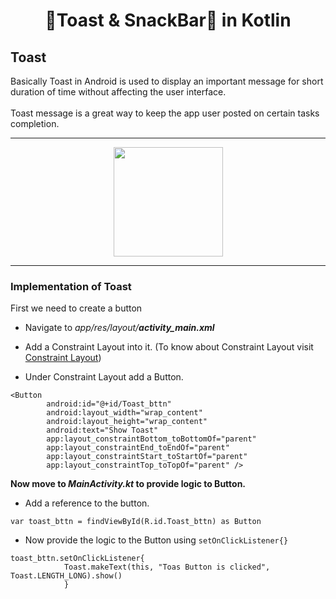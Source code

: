 # <div align="center">🍞Toast & SnackBar🍫 in Kotlin</div>

## Toast

Basically Toast in Android is used to display an important message for short duration of time without affecting the user interface.
<br>
<br>
Toast message is a great way to keep the app user posted on certain tasks completion.

<hr>

<div align = "center">
<img src = "https://user-images.githubusercontent.com/59731205/136616594-0be16ae8-774e-4844-b041-a3c0888650ec.png" width = "175">
</div>

<hr>

### Implementation of Toast
First we need to create a button
* Navigate to _app/res/layout/**activity_main.xml**_

* Add a Constraint Layout into it.
(To know about Constraint Layout visit [Constraint Layout](https://github.com/girlscript/winter-of-contributing/blob/Android_Development_With_Kotlin/Android_Development_with_Kotlin/07.%20View%20Groups/07.4%20Constraint%20Layout.md))

* Under Constraint Layout add a Button.

```
<Button
        android:id="@+id/Toast_bttn"
        android:layout_width="wrap_content"
        android:layout_height="wrap_content"
        android:text="Show Toast"
        app:layout_constraintBottom_toBottomOf="parent"
        app:layout_constraintEnd_toEndOf="parent"
        app:layout_constraintStart_toStartOf="parent"
        app:layout_constraintTop_toTopOf="parent" />
```

**Now move to _MainActivity.kt_ to provide logic to Button.**

* Add a reference to the button.

`var toast_bttn = findViewById(R.id.Toast_bttn) as Button`

* Now provide the logic to the Button using `setOnClickListener{}`

```
toast_bttn.setOnClickListener{
            Toast.makeText(this, "Toas Button is clicked", Toast.LENGTH_LONG).show()
            }
```

